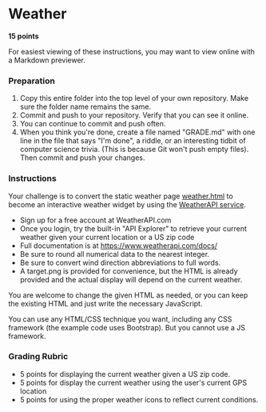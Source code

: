# Weather

**15 points**

For easiest viewing of these instructions, you may want to view online with a Markdown previewer.

### Preparation ###

1. Copy this entire folder into the top level of your own repository.  Make sure the folder name remains the same.
2. Commit and push to your repository.  Verify that you can see it online.
3. You can continue to commit and push often.
4. When you think you're done, create a file named "GRADE.md" with one line in the file that says "I'm done", a riddle, or an interesting tidbit of computer science trivia. (This is because Git won't push empty files). Then commit and push your changes.


### Instructions

Your challenge is to convert the static weather page [weather.html](weather.html) to become an interactive weather widget by using the [WeatherAPI service](https://weatherapi.com).

* Sign up for a free account at WeatherAPI.com
* Once you login, try the built-in "API Explorer" to retrieve your current weather given your current location or a US zip code
* Full documentation is at https://www.weatherapi.com/docs/
* Be sure to round all numerical data to the nearest integer.
* Be sure to convert wind direction abbreviations to full words.
* A target.png is provided for convenience, but the HTML is already provided and the actual display will depend on the current weather.

You are welcome to change the given HTML as needed, or you can keep the existing HTML and just write
the necessary JavaScript.

You can use any HTML/CSS technique you want, including any CSS framework (the example code uses Bootstrap). But you cannot use a JS framework.

### Grading Rubric

* 5 points for displaying the current weather given a US zip code.
* 5 points for display the current weather using the user's current GPS location
* 5 points for using the proper weather icons to reflect current conditions.

